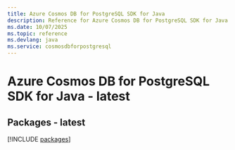 ```yaml
---
title: Azure Cosmos DB for PostgreSQL SDK for Java
description: Reference for Azure Cosmos DB for PostgreSQL SDK for Java
ms.date: 10/07/2025
ms.topic: reference
ms.devlang: java
ms.service: cosmosdbforpostgresql
---
```

# Azure Cosmos DB for PostgreSQL SDK for Java - latest
## Packages - latest
[!INCLUDE [packages](cosmos-db-for-postgresql-index.md)]